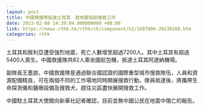 ```yaml
---
layout: post
title: 中國救援隊抵達土耳其　就地震協助搜救工作
date: 2023-02-08 14:39:04.000000000 +08:00
link: https://news.rthk.hk/rthk/ch/component/k2/1687006-20230208.htm
categories: rthk
---
```


土耳其和敘利亞遭受強烈地震，死亡人數增至超過7200人。其中土耳其有超過5400人喪生。中國救援隊共82人乘坐國航包機，抵達土耳其阿達納機場。

副隊長王墨說，中國救援隊是通過聯合國認證的國際重型城市搜救隊伍，人員和資源配備精良，可在兩個不同的工作場地同時開展搜救行動。隊員抵達後，將攜帶生命探測儀和醫療設備及搜救犬，趕往災區盡快展開搜救工作。

中國駐土耳其大使館向新華社記者確認，目前並無中國公民在地震中傷亡的報告。
